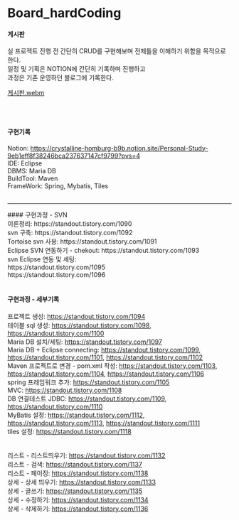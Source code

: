 # Board_hardCoding

#### 게시판<br>
실 프로젝트 진행 전 간단히 CRUD를 구현해보며 전체틀을 이해하기 위함을 목적으로 한다.<br>
일정 및 기획은 NOTION에 간단히 기록하며 진행하고<br>
과정은 기존 운영하던 블로그에 기록한다.<br>

 [게시판.webm](https://github.com/StandOut-0/Board_hardCoding/assets/120000929/e8a04a72-29b7-4f7e-a254-678734c1de41)

<br><br>

#### 구현기록<br>
Notion: https://crystalline-homburg-b9b.notion.site/Personal-Study-9eb1eff8f38246bca237637147cf9799?pvs=4<br>
IDE: Eclipse<br>
DBMS: Maria DB<br>
BuildTool: Maven<br>
FrameWork: Spring, Mybatis, Tiles
<br><br>

<hr>
#### 구현과정 - SVN<br>
이론정리: https://standout.tistory.com/1090<br>
svn 구축: https://standout.tistory.com/1092<br>
Tortoise svn 사용: https://standout.tistory.com/1091<br>
Eclipse SVN 연동하기 - chekout: https://standout.tistory.com/1093<br>
svn Eclipse 연동 및 세팅:<br>
https://standout.tistory.com/1095<br>
https://standout.tistory.com/1096
<br><br>

#### 구현과정 - 세부기록<br>
프로젝트 생성: https://standout.tistory.com/1094<br>
테이블 sql 생성: https://standout.tistory.com/1098, https://standout.tistory.com/1100<br>
Maria DB 설치/세팅: https://standout.tistory.com/1097<br>
Maria DB + Eclipse connecting: https://standout.tistory.com/1099, https://standout.tistory.com/1101, https://standout.tistory.com/1102<br>
Maven 프로젝트로 변경 - pom.xml 작성: https://standout.tistory.com/1103, https://standout.tistory.com/1104, https://standout.tistory.com/1106<br>
spring 프레임워크 추가: https://standout.tistory.com/1105<br>
MVC: https://standout.tistory.com/1108<br>
DB 연결테스트 JDBC: https://standout.tistory.com/1109, https://standout.tistory.com/1110<br>
MyBatis 설정: https://standout.tistory.com/1112, https://standout.tistory.com/1113, https://standout.tistory.com/1111<br>
tiles 설정: https://standout.tistory.com/1118<br>
<br><br>
리스트 - 리스트띄우기: https://standout.tistory.com/1132<br>
리스트 - 검색: https://standout.tistory.com/1137<br>
리스트 - 페이징: https://standout.tistory.com/1138<br>
상세 - 상세 띄우기: https://standout.tistory.com/1133<br>
상세 - 글쓰기: https://standout.tistory.com/1135<br>
상세 - 수정하기: https://standout.tistory.com/1134<br>
상세 - 삭제하기: https://standout.tistory.com/1136



